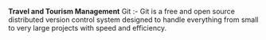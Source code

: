**Travel and Tourism Management**
Git :- Git is a free and open source distributed version control system designed to handle everything from small to very large projects with speed and efficiency.
